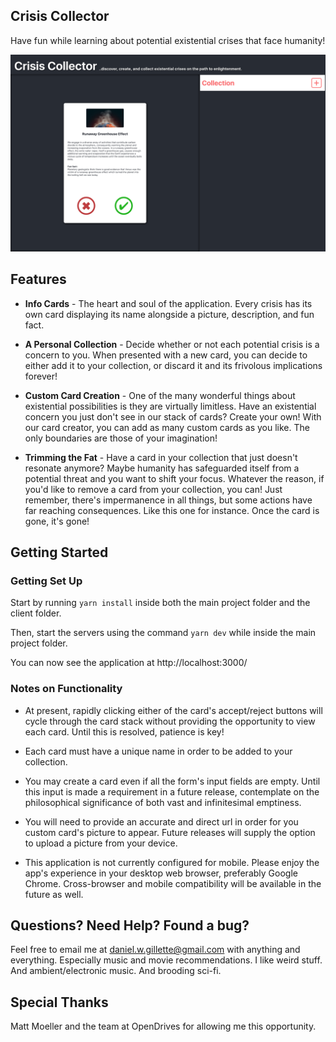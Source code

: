 Crisis Collector
------------------

Have fun while learning about potential existential crises that face humanity!

![Crisis Collector Screenshot](https://github.com/dwgillette/codetest/blob/master/docs/CrisisCollector.png)

Features
------------

* **Info Cards** - The heart and soul of the application. Every crisis has its own card displaying its name alongside a picture, description, and fun fact. 

* **A Personal Collection** - Decide whether or not each potential crisis is a concern to you. When presented with a new card, you can decide to either add it to your collection, or discard it and its frivolous implications forever!

* **Custom Card Creation** - One of the many wonderful things about existential possibilities is they are virtually limitless. Have an existential concern you just don't see in our stack of cards? Create your own! With our card creator, you can add as many custom cards as you like. The only boundaries are those of your imagination!

* **Trimming the Fat** - Have a card in your collection that just doesn't resonate anymore? Maybe humanity has safeguarded itself from a potential threat and you want to shift your focus. Whatever the reason, if you'd like to remove a card from your collection, you can! Just remember, there's impermanence in all things, but some actions have far reaching consequences. Like this one for instance. Once the card is gone, it's gone!

Getting Started
------------------

### Getting Set Up

Start by running ```yarn install``` inside both the main project folder and the client folder.

Then, start the servers using the command ```yarn dev``` while inside the main project folder.

You can now see the application at http://localhost:3000/

### Notes on Functionality

* At present, rapidly clicking either of the card's accept/reject buttons will cycle through the card stack without providing the opportunity to view each card. Until this is resolved, patience is key!

* Each card must have a unique name in order to be added to your collection. 

* You may create a card even if all the form's input fields are empty. Until this input is made a requirement in a future release, contemplate on the philosophical significance of both vast and infinitesimal emptiness.

* You will need to provide an accurate and direct url in order for you custom card's picture to appear. Future releases will supply the option to upload a picture from your device.

* This application is not currently configured for mobile. Please enjoy the app's experience in your desktop web browser, preferably Google Chrome. Cross-browser and mobile compatibility will be available in the future as well.

Questions? Need Help? Found a bug?
------------------------------------

Feel free to email me at daniel.w.gillette@gmail.com with anything and everything. Especially music and movie recommendations. I like weird stuff. And ambient/electronic music. And brooding sci-fi.

Special Thanks
---------------

Matt Moeller and the team at OpenDrives for allowing me this opportunity. 
